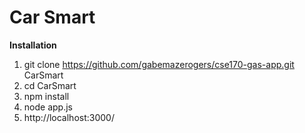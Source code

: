 # Car Smart
__Installation__

1. git clone https://github.com/gabemazerogers/cse170-gas-app.git CarSmart
2. cd CarSmart
3. npm install
4. node app.js
5. http://localhost:3000/